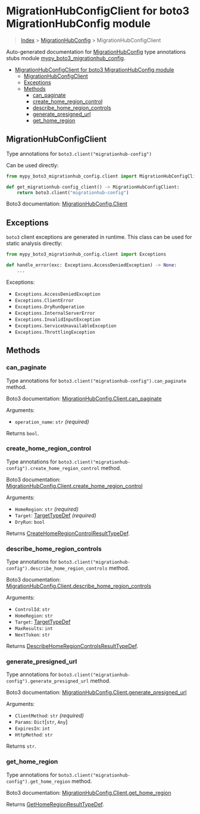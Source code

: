 # MigrationHubConfigClient for boto3 MigrationHubConfig module

> [Index](..) > [MigrationHubConfig](.) > MigrationHubConfigClient

Auto-generated documentation for
[MigrationHubConfig](https://boto3.amazonaws.com/v1/documentation/api/1.17.78/reference/services/migrationhub-config.html#MigrationHubConfig)
type annotations stubs module
[mypy_boto3_migrationhub_config](https://pypi.org/project/mypy-boto3-migrationhub-config/).

- [MigrationHubConfigClient for boto3 MigrationHubConfig module](#migrationhubconfigclient-for-boto3-migrationhubconfig-module)
  - [MigrationHubConfigClient](#migrationhubconfigclient)
  - [Exceptions](#exceptions)
  - [Methods](#methods)
    - [can_paginate](#can_paginate)
    - [create_home_region_control](#create_home_region_control)
    - [describe_home_region_controls](#describe_home_region_controls)
    - [generate_presigned_url](#generate_presigned_url)
    - [get_home_region](#get_home_region)

## MigrationHubConfigClient

Type annotations for `boto3.client("migrationhub-config")`

Can be used directly:

```python
from mypy_boto3_migrationhub_config.client import MigrationHubConfigClient

def get_migrationhub-config_client() -> MigrationHubConfigClient:
    return boto3.client("migrationhub-config")
```

Boto3 documentation:
[MigrationHubConfig.Client](https://boto3.amazonaws.com/v1/documentation/api/1.17.78/reference/services/migrationhub-config.html#MigrationHubConfig.Client)

## Exceptions

`boto3` client exceptions are generated in runtime. This class can be used for
static analysis directly:

```python
from mypy_boto3_migrationhub_config.client import Exceptions

def handle_error(exc: Exceptions.AccessDeniedException) -> None:
    ...
```

Exceptions:

- `Exceptions.AccessDeniedException`
- `Exceptions.ClientError`
- `Exceptions.DryRunOperation`
- `Exceptions.InternalServerError`
- `Exceptions.InvalidInputException`
- `Exceptions.ServiceUnavailableException`
- `Exceptions.ThrottlingException`

## Methods

### can_paginate

Type annotations for `boto3.client("migrationhub-config").can_paginate` method.

Boto3 documentation:
[MigrationHubConfig.Client.can_paginate](https://boto3.amazonaws.com/v1/documentation/api/1.17.78/reference/services/migrationhub-config.html#MigrationHubConfig.Client.can_paginate)

Arguments:

- `operation_name`: `str` *(required)*

Returns `bool`.

### create_home_region_control

Type annotations for
`boto3.client("migrationhub-config").create_home_region_control` method.

Boto3 documentation:
[MigrationHubConfig.Client.create_home_region_control](https://boto3.amazonaws.com/v1/documentation/api/1.17.78/reference/services/migrationhub-config.html#MigrationHubConfig.Client.create_home_region_control)

Arguments:

- `HomeRegion`: `str` *(required)*
- `Target`: [TargetTypeDef](./type_defs.md#targettypedef) *(required)*
- `DryRun`: `bool`

Returns
[CreateHomeRegionControlResultTypeDef](./type_defs.md#createhomeregioncontrolresulttypedef).

### describe_home_region_controls

Type annotations for
`boto3.client("migrationhub-config").describe_home_region_controls` method.

Boto3 documentation:
[MigrationHubConfig.Client.describe_home_region_controls](https://boto3.amazonaws.com/v1/documentation/api/1.17.78/reference/services/migrationhub-config.html#MigrationHubConfig.Client.describe_home_region_controls)

Arguments:

- `ControlId`: `str`
- `HomeRegion`: `str`
- `Target`: [TargetTypeDef](./type_defs.md#targettypedef)
- `MaxResults`: `int`
- `NextToken`: `str`

Returns
[DescribeHomeRegionControlsResultTypeDef](./type_defs.md#describehomeregioncontrolsresulttypedef).

### generate_presigned_url

Type annotations for
`boto3.client("migrationhub-config").generate_presigned_url` method.

Boto3 documentation:
[MigrationHubConfig.Client.generate_presigned_url](https://boto3.amazonaws.com/v1/documentation/api/1.17.78/reference/services/migrationhub-config.html#MigrationHubConfig.Client.generate_presigned_url)

Arguments:

- `ClientMethod`: `str` *(required)*
- `Params`: `Dict`\[`str`, `Any`\]
- `ExpiresIn`: `int`
- `HttpMethod`: `str`

Returns `str`.

### get_home_region

Type annotations for `boto3.client("migrationhub-config").get_home_region`
method.

Boto3 documentation:
[MigrationHubConfig.Client.get_home_region](https://boto3.amazonaws.com/v1/documentation/api/1.17.78/reference/services/migrationhub-config.html#MigrationHubConfig.Client.get_home_region)

Returns
[GetHomeRegionResultTypeDef](./type_defs.md#gethomeregionresulttypedef).
